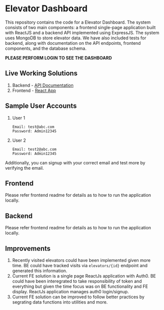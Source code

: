 # Elevator Dashboard

This repository contains the code for a Elevator Dashboard. The system consists of two main components: a frontend single-page application built with ReactJS and a backend API implemented using ExpressJS. The system uses MongoDB to store elevator data. We have also included tests for backend, along with documentation on the API endpoints, frontend components, and the database schema.

**PLEASE PERFORM LOGIN TO SEE THE DASHBOARD**

## Live Working Solutions
1. Backend - [API Documentation](https://api-for-smart-elevator-company.onrender.com/swagger)
2. Frontend - [React App](https://web-application-for-smart-elevator-company-ns4pcgi2r.vercel.app/)

## Sample User Accounts
1. User 1
    ```
    Email: test@abc.com
    Password: Admin12345
    ```
2. User 2
    ```
    Email: test2@abc.com
    Password: Admin12345
    ```

Additionally, you can signup with your correct email and test more by verifying the email.

## Frontend
Please refer frontend readme for details as to how to run the application locally.

## Backend
Please refer frontend readme for details as to how to run the application locally.

## Improvements
1. Recently visited elevators could have been implemented given more time. BE could have tracked visits via `elevators/{id}` endpoint and generated this information.
2. Current FE solution is a single page ReactJs application with Auth0. BE could have been interegrated to take responsibility of token and everything but given the time focus was on BE functionality and FE display. ReactJs application manages auth0 login/signup.
3. Current FE solution can be improved to follow better practices by segrating data functions into utilities and more.